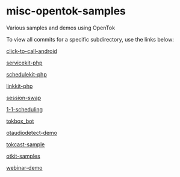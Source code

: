 # misc-opentok-samples
Various samples and demos using OpenTok

To view all commits for a specific subdirectory, use the links below:

[click-to-call-android](https://github.com/kmoulder/misc-opentok-samples/tree/f625d1dafc7c2d03dc8bec272e4450e002266171)

[servicekit-php](https://github.com/kmoulder/misc-opentok-samples/tree/cf2d69e5a5f99e978e37cacfcc66353457736bb1)

[schedulekit-php](https://github.com/kmoulder/misc-opentok-samples/commits/bd3418e2f84bd82a1db350b1d0b9cd176115b028)

[linkkit-php](https://github.com/kmoulder/misc-opentok-samples/commits/72d23e7aae626336b9a7f1cf3b7e1a7840cee0fc)

[session-swap](https://github.com/kmoulder/misc-opentok-samples/commits/193e573fafc89cc57a8def3939462f0f357a8ffa)

[1-1-scheduling](https://github.com/kmoulder/misc-opentok-samples/commits/0aa6dd4c153962337a5f430c2ea1895e727f5c97)

[tokbox_bot](https://github.com/kmoulder/misc-opentok-samples/commits/f0e2fa5b684365c7d427824cfad67e5264b7a58f)

[otaudiodetect-demo](https://github.com/kmoulder/misc-opentok-samples/commits/98ed8f50417b84a1e75e31c5bb372315be2f3fb2)

[tokcast-sample](https://github.com/kmoulder/misc-opentok-samples/commits/8d6eedde50448d262d003ff29fa125b1746bb85f)

[otkit-samples](https://github.com/kmoulder/misc-opentok-samples/commits/e193241beabdf8d56a34e1eff209e782e28d3c6e)

[webinar-demo](https://github.com/kmoulder/misc-opentok-samples/commits/8bbdb5754f16b10718e3a28ddea636a07c49124b)
